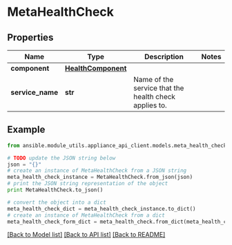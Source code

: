 # MetaHealthCheck


## Properties
Name | Type | Description | Notes
------------ | ------------- | ------------- | -------------
**component** | [**HealthComponent**](HealthComponent.md) |  | 
**service_name** | **str** | Name of the service that the health check applies to. | 

## Example

```python
from ansible.module_utils.appliance_api_client.models.meta_health_check import MetaHealthCheck

# TODO update the JSON string below
json = "{}"
# create an instance of MetaHealthCheck from a JSON string
meta_health_check_instance = MetaHealthCheck.from_json(json)
# print the JSON string representation of the object
print MetaHealthCheck.to_json()

# convert the object into a dict
meta_health_check_dict = meta_health_check_instance.to_dict()
# create an instance of MetaHealthCheck from a dict
meta_health_check_form_dict = meta_health_check.from_dict(meta_health_check_dict)
```
[[Back to Model list]](../README.md#documentation-for-models) [[Back to API list]](../README.md#documentation-for-api-endpoints) [[Back to README]](../README.md)


